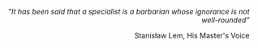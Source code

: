 <i><p align="right">“It has been said that a specialist is a barbarian whose ignorance is not well-rounded”</p></i>
<p align="right">Stanisław Lem, His Master's Voice</p>
